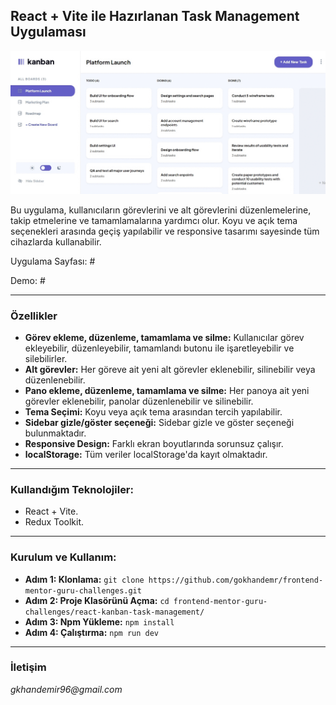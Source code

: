 ## React + Vite ile Hazırlanan Task Management Uygulaması

![Task Management](./src/assets/images.gif)

Bu uygulama, kullanıcıların görevlerini ve alt görevlerini düzenlemelerine, takip etmelerine ve tamamlamalarına yardımcı olur. Koyu ve açık tema seçenekleri arasında geçiş yapılabilir ve responsive tasarımı sayesinde tüm cihazlarda kullanabilir.

Uygulama Sayfası: #

Demo: #

---

### Özellikler

- **Görev ekleme, düzenleme, tamamlama ve silme:** Kullanıcılar görev ekleyebilir, düzenleyebilir, tamamlandı butonu ile işaretleyebilir ve silebilirler.
- **Alt görevler:** Her göreve ait yeni alt görevler eklenebilir, silinebilir veya düzenlenebilir.
- **Pano ekleme, düzenleme, tamamlama ve silme:** Her panoya ait yeni görevler eklenebilir, panolar düzenlenebilir ve silinebilir.
- **Tema Seçimi:** Koyu veya açık tema arasından tercih yapılabilir.
- **Sidebar gizle/göster seçeneği:** Sidebar gizle ve göster seçeneği bulunmaktadır.
- **Responsive Design:** Farklı ekran boyutlarında sorunsuz çalışır.
- **localStorage:** Tüm veriler localStorage'da kayıt olmaktadır.

---

### Kullandığım Teknolojiler:

- React + Vite.
- Redux Toolkit.

---

### Kurulum ve Kullanım:

- **Adım 1: Klonlama:** `git clone https://github.com/gokhandemr/frontend-mentor-guru-challenges.git`
- **Adım 2: Proje Klasörünü Açma:** `cd frontend-mentor-guru-challenges/react-kanban-task-management/`
- **Adım 3: Npm Yükleme:** `npm install`
- **Adım 4: Çalıştırma:** `npm run dev`

---

### İletişim

_gkhandemir96@gmail.com_
